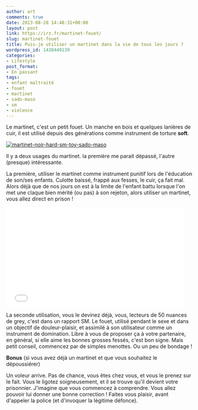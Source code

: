 ```yaml
---
author: art
comments: true
date: 2013-08-28 14:48:31+00:00
layout: post
link: https://irz.fr/martinet-fouet/
slug: martinet-fouet
title: Puis-je utiliser un martinet dans la vie de tous les jours ?
wordpress_id: 1438449139
categories:
- Lifestyle
post_format:
- En passant
tags:
- enfant maltraité
- fouet
- martinet
- sado-maso
- sm
- violence
---
```


Le martinet, c'est un petit fouet. Un manche en bois et quelques lanières de cuir, il est utilisé depuis des générations comme instrument de torture **soft**.<!-- more -->

[![martinet-noir-hard-sm-toy-sado-maso](https://static.irz.fr/2013/08/martinet-noir-hard-sm-toy-sado-maso.jpg)](http://irz.fr/puis-je-utiliser-un-martinet-dans-la-vie-de-tout-les-jours/martinet-noir-hard-sm-toy-sado-maso/)

Il y a deux usages du martinet. la première me parait dépassé, l'autre (presque) intéressante.

La première, utiliser le martinet comme instrument punitif lors de l'éducation de son/ses enfants. Culotte baissé, frappé aux fesses, le cuir, ça fait mal. Alors déjà que de nos jours on est à la limite de l'enfant battu lorsque l'on met une claque bien mérité (ou pas) à son rejeton, alors utiliser un martinet, vous allez direct en prison !

<iframe frameborder="0" width="480" height="270" src="//www.dailymotion.com/embed/video/x10zygh" allowfullscreen></iframe>

La seconde utilisation, vous le devinez déjà, vous, lecteurs de 50 nuances de grey, c'est dans un rapport SM. Le fouet, utilisé pendant le sexe et dans un objectif de douleur-plaisir, et assimilé à son utilisateur comme un instrument de domination. Libre à vous de proposer ça à votre partenaire, en général, si elle aime les bonnes grosses fessés, c'est bon signe. Mais petit conseil, commencez par de simples menottes. Ou un peu de bondage !

**Bonus** (si vous avez déjà un martinet et que vous souhaitez le dépoussiérer)

Un voleur arrive. Pas de chance, vous êtes chez vous, et vous le prenez sur le fait. Vous le ligotez soigneusement, et il se trouve qu'il devient votre prisonnier. J'imagine que vous commencez à comprendre. Vous allez pouvoir lui donner une bonne correction ! Faites vous plaisir, avant d'appeler la police (et d'invoquer la légitime défonce).
